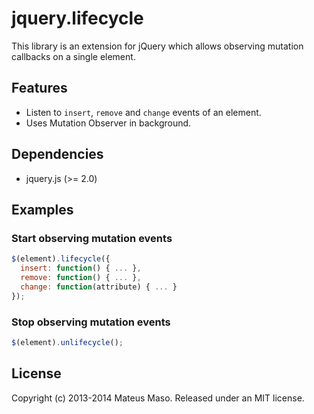 jquery.lifecycle
================

This library is an extension for jQuery which allows observing mutation callbacks on a single element.

## Features

* Listen to ```insert```, ```remove``` and ```change``` events of an element.
* Uses Mutation Observer in background.

## Dependencies

* jquery.js (>= 2.0)

## Examples

### Start observing mutation events

```javascript
$(element).lifecycle({
  insert: function() { ... }, 
  remove: function() { ... },
  change: function(attribute) { ... }
});
```

### Stop observing mutation events

```javascript
$(element).unlifecycle();
```

## License

Copyright (c) 2013-2014 Mateus Maso. Released under an MIT license.
